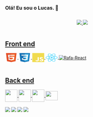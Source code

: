 ### Olá! Eu sou o Lucas. 👋

##

<div align="center">
  <a href="https://github.com/LucasG-Nunes">
  <img height="180em" src="https://github-readme-stats.vercel.app/api?username=LucasG-Nunes&show_icons=true&theme=radical&include_all_commits=true&count_private=true"/>
  <img height="180em" src="https://github-readme-stats.vercel.app/api/top-langs/?username=LucasG-Nunes&layout=compact&langs_count=7&theme=radical"/>
</div>
 

  
  <div style="display: inline_block"><br>
  <h2>Front end</h2>
  <img align="center" alt="Rafa-HTML" height="30" width="40" src="https://raw.githubusercontent.com/devicons/devicon/master/icons/html5/html5-original.svg">
  <img align="center" alt="Rafa-CSS" height="30" width="40" src="https://raw.githubusercontent.com/devicons/devicon/master/icons/css3/css3-original.svg">
  <img align="center" alt="Rafa-Js" height="30" width="40" src="https://raw.githubusercontent.com/devicons/devicon/master/icons/javascript/javascript-plain.svg">
  <img align="center" alt="Rafa-React" height="30" width="40" src="https://raw.githubusercontent.com/devicons/devicon/master/icons/react/react-original.svg">
  <img align="center" alt="Rafa-React" height="30" width="40" src="https://upload.wikimedia.org/wikipedia/commons/thumb/4/4c/Typescript_logo_2020.svg/1200px-Typescript_logo_2020.svg.png">
</div>
  
  <div style="display: inline_block"><br>
  <h2>Back end</h2>
  <img align="center"  height="40" width="40" src="https://cdn.iconscout.com/icon/free/png-256/node-js-1174925.png">
  <img align="center"  height="40" width="40" src="https://www.docker.com/wp-content/uploads/2022/03/Moby-logo.png">
  <img align="center"  height="40" width="40" src="https://user-images.githubusercontent.com/24623425/36042969-f87531d4-0d8a-11e8-9dee-e87ab8c6a9e3.png">
  <img align="center"  height="30" width="40" src="https://upload.wikimedia.org/wikipedia/commons/thumb/4/4c/Typescript_logo_2020.svg/1200px-Typescript_logo_2020.svg.png">
</div>
  
  <div><br>
 <a href="https://discord.gg/7qnYuCjQcF" target="_blank"><img src="https://img.shields.io/badge/Discord-7289DA?style=for-the-badge&logo=discord&logoColor=white" target="_blank"></a> 
  <a href = "mailto:lucasgnam38@gmail.com"><img src="https://img.shields.io/badge/-Gmail-%23333?style=for-the-badge&logo=gmail&logoColor=white" target="_blank"></a>
  <a href="https://www.linkedin.com/in/lucas-gnunes" target="_blank"><img src="https://img.shields.io/badge/-LinkedIn-%230077B5?style=for-the-badge&logo=linkedin&logoColor=white" target="_blank"></a> 
  <a href="https://api.whatsapp.com/send?phone=5581985717886" target="_blank"><img src="https://img.shields.io/badge/WhatsApp-25D366?style=for-the-badge&logo=whatsapp&logoColor=white" target="_blank"></a>
  </div>


